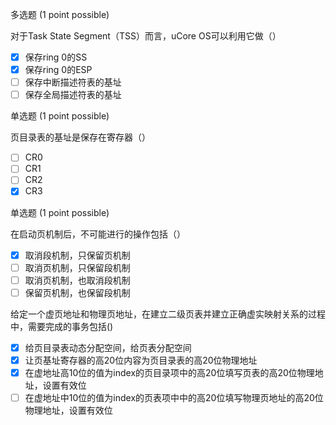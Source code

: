  多选题 (1 point possible)

对于Task State Segment（TSS）而言，uCore OS可以利用它做（）
- [x] 保存ring 0的SS
- [x] 保存ring 0的ESP
- [ ] 保存中断描述符表的基址
- [ ] 保存全局描述符表的基址

单选题 (1 point possible)

页目录表的基址是保存在寄存器（）
- [ ] CR0
- [ ] CR1
- [ ] CR2
- [x] CR3

单选题 (1 point possible)

在启动页机制后，不可能进行的操作包括（）
- [x] 取消段机制，只保留页机制
- [ ] 取消页机制，只保留段机制
- [ ] 取消页机制，也取消段机制
- [ ] 保留页机制，也保留段机制

给定一个虚页地址和物理页地址，在建立二级页表并建立正确虚实映射关系的过程中，需要完成的事务包括()
- [x] 给页目录表动态分配空间，给页表分配空间
- [x] 让页基址寄存器的高20位内容为页目录表的高20位物理地址
- [x] 在虚地址高10位的值为index的页目录项中的高20位填写页表的高20位物理地址，设置有效位
- [ ] 在虚地址中10位的值为index的页表项中中的高20位填写物理页地址的高20位物理地址，设置有效位 
